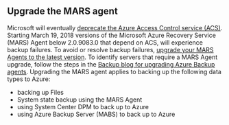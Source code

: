 ## Upgrade the MARS agent
Microsoft will eventually [deprecate the Azure Access Control service (ACS)](../active-directory/develop/active-directory-acs-migration.md). Starting March 19, 2018 versions of the Microsoft Azure Recovery Service (MARS) Agent below 2.0.9083.0 that depend on ACS, will experience backup failures. To avoid or resolve backup failures, [upgrade your MARS Agents to the latest version](https://go.microsoft.com/fwlink/?linkid=229525). To identify servers that require a MARS Agent upgrade, follow the steps in the [Backup blog for upgrading Azure Backup agents](https://blogs.technet.microsoft.com/srinathv/2018/01/17/updating-azure-backup-agents/). Upgrading the MARS agent applies to backing up the following data types to Azure:
- backing up Files 
- System state backup using the MARS Agent
- using System Center DPM to back up to Azure
- using Azure Backup Server (MABS) to back up to Azure
